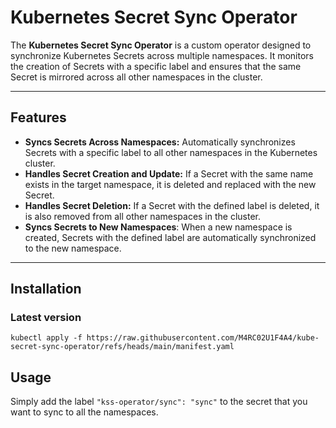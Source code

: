 # Kubernetes Secret Sync Operator

The **Kubernetes Secret Sync Operator** is a custom operator designed to synchronize Kubernetes Secrets across multiple namespaces. It monitors the creation of Secrets with a specific label and ensures that the same Secret is mirrored across all other namespaces in the cluster.

---

## Features

- **Syncs Secrets Across Namespaces:** Automatically synchronizes Secrets with a specific label to all other namespaces in the Kubernetes cluster.
- **Handles Secret Creation and Update:** If a Secret with the same name exists in the target namespace, it is deleted and replaced with the new Secret.
- **Handles Secret Deletion:** If a Secret with the defined label is deleted, it is also removed from all other namespaces in the cluster.
- **Syncs Secrets to New Namespaces**: When a new namespace is created, Secrets with the defined label are automatically synchronized to the new namespace.

---

## Installation

### Latest version
```shell
kubectl apply -f https://raw.githubusercontent.com/M4RC02U1F4A4/kube-secret-sync-operator/refs/heads/main/manifest.yaml
```

## Usage

Simply add the label `"kss-operator/sync": "sync"` to the secret that you want to sync to all the namespaces.